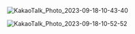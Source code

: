 ![KakaoTalk_Photo_2023-09-18-10-43-40](https://github.com/sin-hyunjin/React.js230821/assets/116487398/f83a254b-1cb7-4ec4-b386-74afa4aa7e7b)

![KakaoTalk_Photo_2023-09-18-10-52-52](https://github.com/sin-hyunjin/React.js230821/assets/116487398/b8cc0961-820b-4499-b187-8068505d6822)
